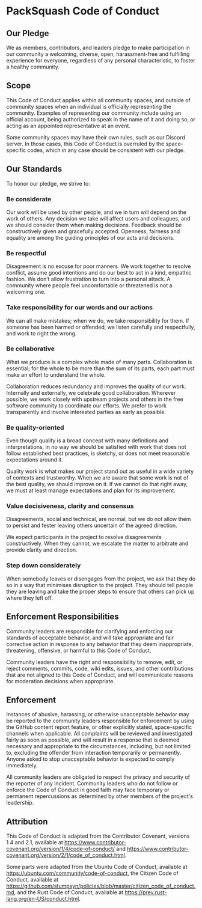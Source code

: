 # PackSquash Code of Conduct

## Our Pledge

We as members, contributors, and leaders pledge to make participation in our community a welcoming, diverse, open, harassment-free and fulfilling experience for everyone, regardless of any personal characteristic, to foster a healthy community.

## Scope

This Code of Conduct applies within all community spaces, and outside of community spaces when an individual is officially representing the community. Examples of representing our community include using an official account, being authorized to speak in the name of it and doing so, or acting as an appointed representative at an event.

Some community spaces may have their own rules, such as our Discord server. In those cases, this Code of Conduct is overruled by the space-specific codes, which in any case should be consistent with our pledge.

## Our Standards

To honor our pledge, we strive to:

### Be considerate

Our work will be used by other people, and we in turn will depend on the work of others. Any decision we take will affect users and colleagues, and we should consider them when making decisions. Feedback should be constructively given and gracefully accepted. Openness, fairness and equality are among the guiding principles of our acts and decisions.

### Be respectful

Disagreement is no excuse for poor manners. We work together to resolve conflict, assume good intentions and do our best to act in a kind, empathic fashion. We don’t allow frustration to turn into a personal attack. A community where people feel uncomfortable or threatened is not a welcoming one.

### Take responsibility for our words and our actions

We can all make mistakes; when we do, we take responsibility for them. If someone has been harmed or offended, we listen carefully and respectfully, and work to right the wrong.

### Be collaborative

What we produce is a complex whole made of many parts. Collaboration is essential; for the whole to be more than the sum of its parts, each part must make an effort to understand the whole.

Collaboration reduces redundancy and improves the quality of our work. Internally and externally, we celebrate good collaboration. Wherever possible, we work closely with upstream projects and others in the free software community to coordinate our efforts. We prefer to work transparently and involve interested parties as early as possible.

### Be quality-oriented

Even though quality is a broad concept with many definitions and interpretations, in no way we should be satisfied with work that does not follow established best practices, is sketchy, or does not meet reasonable expectations around it.

Quality work is what makes our project stand out as useful in a wide variety of contexts and trustworthy. When we are aware that some work is not of the best quality, we should improve on it. If we cannot do that right away, we must at least manage expectations and plan for its improvement.

### Value decisiveness, clarity and consensus

Disagreements, social and technical, are normal, but we do not allow them to persist and fester leaving others uncertain of the agreed direction.

We expect participants in the project to resolve disagreements constructively. When they cannot, we escalate the matter to arbitrate and provide clarity and direction.

### Step down considerately

When somebody leaves or disengages from the project, we ask that they do so in a way that minimises disruption to the project. They should tell people they are leaving and take the proper steps to ensure that others can pick up where they left off.

## Enforcement Responsibilities

Community leaders are responsible for clarifying and enforcing our standards of acceptable behavior, and will take appropriate and fair corrective action in response to any behavior that they deem inappropriate, threatening, offensive, or harmful to this Code of Conduct.

Community leaders have the right and responsibility to remove, edit, or reject comments, commits, code, wiki edits, issues, and other contributions that are not aligned to this Code of Conduct, and will communicate reasons for moderation decisions when appropriate.

## Enforcement

Instances of abusive, harassing, or otherwise unacceptable behavior may be reported to the community leaders responsible for enforcement by using the GitHub content report feature, or other explicitly stated, space-specific channels when applicable. All complaints will be reviewed and investigated fairly as soon as possible, and will result in a response that is deemed necessary and appropriate to the circumstances, including, but not limited to, excluding the offender from interaction temporarily or permanently. Anyone asked to stop unacceptable behavior is expected to comply immediately.

All community leaders are obligated to respect the privacy and security of the reporter of any incident. Community leaders who do not follow or enforce the Code of Conduct in good faith may face temporary or permanent repercussions as determined by other members of the project's leadership.

## Attribution

This Code of Conduct is adapted from the Contributor Covenant, versions 1.4 and 2.1, available at https://www.contributor-covenant.org/version/1/4/code-of-conduct/ and https://www.contributor-covenant.org/version/2/1/code_of_conduct.html.

Some parts were adapted from the Ubuntu Code of Conduct, available at https://ubuntu.com/community/code-of-conduct, the Citizen Code of Conduct, available at https://github.com/stumpsyn/policies/blob/master/citizen_code_of_conduct.md, and the Rust Code of Conduct, available at https://prev.rust-lang.org/en-US/conduct.html.
